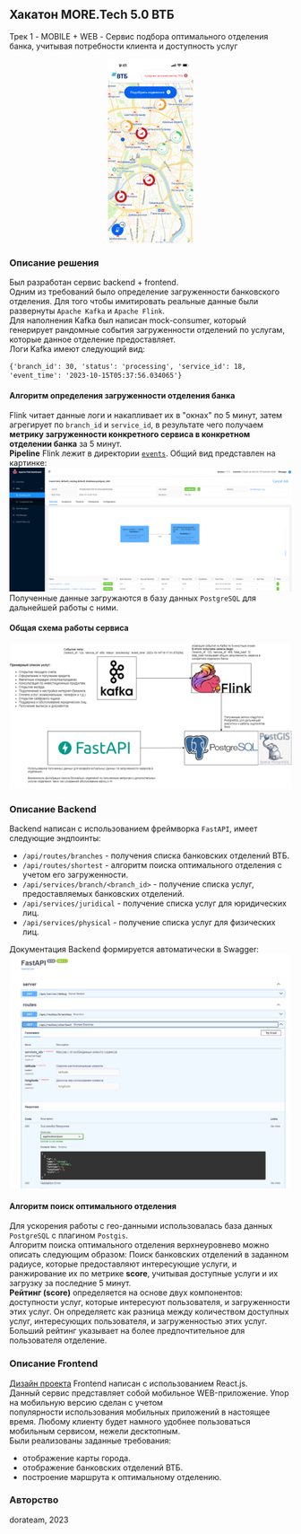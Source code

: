 ## Хакатон MORE.Tech 5.0 ВТБ

Трек 1 - MOBILE + WEB - Сервис подбора оптимального отделения банка, учитывая
потребности клиента и доступность услуг  

[//]: # (![Main screen]&#40;./imgs/main.png&#41;)
<div style="text-align:center">
<img src="./imgs/main.png" width="30%">
</div>


### Описание решения
Был разработан сервис backend + frontend.  
Одним из требований было определение загруженности банковского отделения.
Для того чтобы имитировать реальные данные были развернуты `Apache Kafka` и `Apache Flink`.   
Для наполнения Kafka был написан mock-consumer, который генерирует рандомные события загруженности
отделений по услугам, которые данное отделение предоставляет.  
Логи Kafka имеют следующий вид:
```
{'branch_id': 30, 'status': 'processing', 'service_id': 18, 'event_time': '2023-10-15T05:37:56.034065'}
```
#### Алгоритм определения загруженности отделения банка
Flink читает данные логи и накапливает их в "окнах" по 5 минут, затем агрегирует по `branch_id` и `service_id`, 
в результате чего получаем **метрику загруженности конкретного сервиса в конкретном отделении банка** за 5 минут.  
**Pipeline** Flink лежит в директории [`events`](https://github.com/GoshkaLP/moretech_dora2023/blob/master/events/flink_pipeline.py).
Общий вид представлен на картинке:
![Pipiline Flink](./imgs/flink.png)
Полученные данные загружаются в базу данных `PostgreSQL` для дальнейшей работы с ними.

#### Общая схема работы сервиса
![Project Scheme](./imgs/project_scheme.png)

### Описание Backend
Backend написан с использованием фреймворка `FastAPI`, имеет следующие эндпоинты:
- `/api/routes/branches` - получения списка банковских отделений ВТБ. 
- `/api/routes/shortest` - алгоритм поиска оптимального отделения с учетом его загруженности.
- `/api/services/branch/<branch_id>` - получение списка услуг, предоставляемых банковских отделений.
- `/api/services/juridical` - получение списка услуг для юридических лиц.
- `/api/services/physical` - получение списка услуг для физических лиц.

Документация Backend формируется автоматически в Swagger:
![Swagger](./imgs/swagger.png)

#### Алгоритм поиск оптимального отделения
Для ускорения работы с гео-данными использовалась база данных `PostgreSQL` с плагином `Postgis`.  
Алгоритм поиска оптимального отделения верхнеуровнево можно описать следующим образом: 
Поиск банковских отделений в заданном радиусе, которые предоставляют интересующие услуги, и ранжирование их по метрике **score**, 
учитывая доступные услуги и их загрузку за последние 5 минут.  
**Рейтинг (score)** определяется на основе двух компонентов: доступности услуг, которые интересуют пользователя, и загруженности этих услуг.
Он определяетс как разница между количеством доступных услуг, интересующих пользователя, и загруженностью этих услуг. 
Больший рейтинг указывает на более предпочтительное для пользователя отделение. 

### Описание Frontend
[Дизайн проекта](https://www.figma.com/file/YppRmx7BZZmDSU3hYkWwBn/%5Bdorateam%5D-MORE.Tech-5.0?type=design&node-id=140-2&mode=design)
Frontend написан с использованием React.js.  
Данный сервис представляет собой мобильное WEB-приложение. Упор на мобильную версию сделан с учетом  
популярности использования мобильных приложений в настоящее время. Любому клиенту будет намного удобнее
пользоваться мобильным сервисом, нежели десктопным.  
Были реализованы заданные требования: 
- отображение карты города.
- отображение банковских отделений ВТБ.
- построение маршрута к оптимальному отделению.

### Авторство
dorateam, 2023
